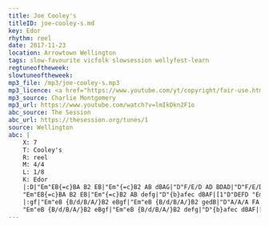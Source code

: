 ```yaml
---
title: Joe Cooley's
titleID: joe-cooley-s.md
key: Edor
rhythm: reel
date: 2017-11-23
location: Arrowtown Wellington
tags: slow-favourite vicfolk slowsession wellyfest-learn
regtuneoftheweek:
slowtuneoftheweek:
mp3_file: /mp3/joe-cooley-s.mp3
mp3_licence: <a href="https://www.youtube.com/yt/copyright/fair-use.html">YouTube Fair Use</a>
mp3_source: Charlie Montgomery
mp3_url: https://www.youtube.com/watch?v=lmIkDkn2F1o
abc_source: The Session
abc_url: https://thesession.org/tunes/1
source: Wellington
abc: |
    X: 7
    T: Cooley's
    R: reel
    M: 4/4
    L: 1/8
    K: Edor
    |:D|"Em"EB{=c}BA B2 EB|"Em"{=c}B2 AB dBAG|"D"F/E/D AD BDAD|"D"F/E/D AD {=c}BAGF|
    "Em"EB{=c}BA B2 EB|"Em"{=c}B2 AB defg|"D"{b}afec dBAF|[1"D"DEFD "Em"E3:|[2"D"DEFD "Em"E2||
    |:gf|"Em"eB {B/d/B/A/}B2 eBgf|"Em"eB {B/d/B/A/}B2 gedB|"D"A/A/A FA DAFA|"D"A/A/A FA defg|
    "Em"eB {B/d/B/A/}B2 eBgf|"Em"eB {B/d/B/A/}B2 defg|"D"{b}afec dBAF|[1"D"DEFD "Em"E2:|[2"D"DEFD "Em"E3|]
---
```

